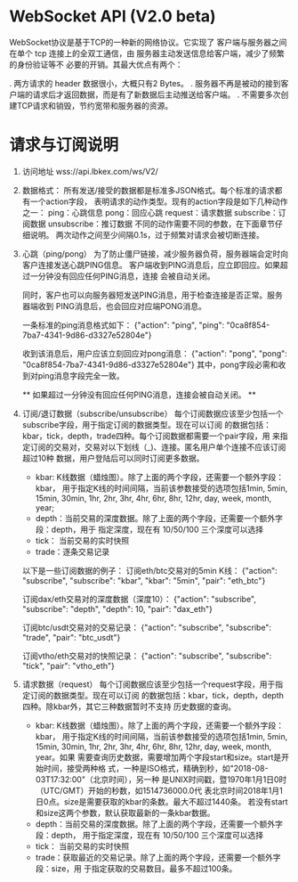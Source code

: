 
WebSocket API (V2.0 beta) 
===========================

WebSocket协议是基于TCP的一种新的网络协议。它实现了
客户端与服务器之间在单个 tcp 连接上的全双工通信，由
服务器主动发送信息给客户端，减少了频繁的身份验证等不
必要的开销。其最大优点有两个：

. 两方请求的 header 数据很小，大概只有2 Bytes。
. 服务器不再是被动的接到客户端的请求后才返回数据，而是有了新数据后主动推送给客户端。
. 不需要多次创建TCP请求和销毁，节约宽带和服务器的资源。



请求与订阅说明
==================

1. 访问地址
    wss://api.lbkex.com/ws/V2/


2. 数据格式：
    所有发送/接受的数据都是标准多JSON格式。每个标准的请求都有一个action字段，
    表明请求的动作类型。现有的action字段是如下几种动作之一：
    ping：心跳信息
    pong：回应心跳
    request：请求数据
    subscribe：订阅数据
    unsubscribe：推订数据
    不同的动作需要不同的参数，在下面章节仔细说明。
    两次动作之间至少间隔0.1s，过于频繁对请求会被切断连接。


3. 心跳（ping/pong）
    为了防止僵尸链接，减少服务器负荷，服务器端会定时向客户连接发送心跳PING信息。
    客户端收到PING消息后，应立即回应。如果超过一分钟没有回应任何PING消息，连接
    会被自动关闭。

    同时，客户也可以向服务器短发送PING消息，用于检查连接是否正常。服务器端收到
    PING消息后，也会回应对应端PONG消息。

    一条标准的ping消息格式如下：
    {"action": "ping", "ping": "0ca8f854-7ba7-4341-9d86-d3327e52804e"}

    收到该消息后，用户应该立刻回应对pong消息：
    {"action": "pong", "pong": "0ca8f854-7ba7-4341-9d86-d3327e52804e"}
    其中，pong字段必需和收到对ping消息字段完全一致。

    ** 如果超过一分钟没有回应任何PING消息，连接会被自动关闭。 **


4. 订阅/退订数据（subscribe/unsubscribe）
    每个订阅数据应该至少包括一个subscribe字段，用于指定订阅的数据类型。现在可以订阅
    的数据包括：kbar，tick，depth，trade四种。每个订阅数据都需要一个pair字段，用
    来指定订阅的交易对，交易对以下划线（_)、连接。匿名用户单个连接不应该订阅超过10种
    数据，用户登陆后可以同时订阅更多数据。
    * kbar:  K线数据（蜡烛图）。除了上面的两个字段，还需要一个额外字段：kbar，
      用于指定K线的时间间隔，当前该参数接受的选项包括1min, 5min, 15min, 30min, 
      1hr, 2hr, 3hr, 4hr, 6hr, 8hr, 12hr, day, week, month, year; 
    * depth：当前交易的深度数据。除了上面的两个字段，还需要一个额外字段：depth，用于
      指定深度，现在有 10/50/100 三个深度可以选择
    * tick： 当前交易的实时快照
    * trade：逐条交易记录

    以下是一些订阅数据的例子：
    订阅eth/btc交易对的5min K线：
    {"action": "subscribe", "subscribe": "kbar", "kbar": "5min", "pair": "eth_btc"}

    订阅dax/eth交易对的深度数据（深度10）：
    {"action": "subscribe", "subscribe": "depth", "depth": 10, "pair": "dax_eth"}

    订阅btc/usdt交易对的交易记录：
    {"action": "subscribe", "subscribe": "trade", "pair": "btc_usdt"}

    订阅vtho/eth交易对的快照记录：
    {"action": "subscribe", "subscribe": "tick", "pair": "vtho_eth"}


5. 请求数据（request）
    每个订阅数据应该至少包括一个request字段，用于指定订阅的数据类型。现在可以订阅
    的数据包括：kbar，tick，depth，depth四种。除kbar外，其它三种数据暂时不支持
    历史数据的查询。
    * kbar:  K线数据（蜡烛图）。除了上面的两个字段，还需要一个额外字段：kbar，
      用于指定K线的时间间隔，当前该参数接受的选项包括1min, 5min, 15min, 30min, 
      1hr, 2hr, 3hr, 4hr, 6hr, 8hr, 12hr, day, week, month, year。如果
      需要查询历史数据，需要增加两个字段start和size。start是开始时间，接受两种格
      式，一种是ISO格式，精确到秒，如"2018-08-03T17:32:00"（北京时间），另一种
      是UNIX时间戳，暨1970年1月1日0时（UTC/GMT）开始的秒数，如1514736000.0代
      表北京时间2018年1月1日0点。size是需要获取的kbar的条数。最大不超过1440条。
      若没有start和size这两个参数，默认获取最新的一条kbar数据。
    * depth：当前交易的深度数据。除了上面的两个字段，还需要一个额外字段：depth，
      用于指定深度，现在有 10/50/100 三个深度可以选择    
    * tick： 当前交易的实时快照
    * trade：获取最近的交易记录。除了上面的两个字段，还需要一个额外字段：size，用
      于指定获取的交易数目。最多不超过100条。
